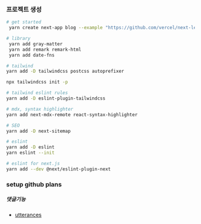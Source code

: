 ### 프로젝트 생성

```bash
# get started
 yarn create next-app blog --example "https://github.com/vercel/next-learn/tree/master/basics/learn-starter"
```

```bash
# library
 yarn add gray-matter
 yarn add remark remark-html
 yarn add date-fns
```

```bash
# tailwind
yarn add -D tailwindcss postcss autoprefixer

npx tailwindcss init -p

# tailwind eslint rules
yarn add -D eslint-plugin-tailwindcss
```

```bash
# mdx, syntax highlighter
yarn add next-mdx-remote react-syntax-highlighter
```

```bash
# SEO
yarn add -D next-sitemap
```

```bash
# eslint
yarn add -D eslint
yarn eslint --init

# eslint for next.js
yarn add --dev @next/eslint-plugin-next
```

### setup github plans

##### 댓글기능

- [utterances](https://github.com/marketplace/utterances)
